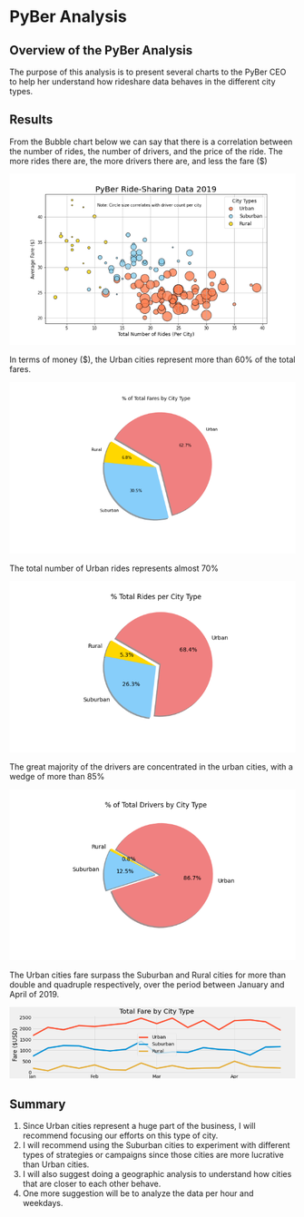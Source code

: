 # PyBer Analysis

## Overview of the PyBer Analysis
The purpose of this analysis is to present several charts to the PyBer CEO to help her understand how rideshare data behaves in the different city types.

## Results

From the Bubble chart below we can say that there is a correlation between the number of rides, the number of drivers, and the price of the ride. The more rides there are, the more drivers there are, and less the fare ($)


<img src="https://github.com/juliomeza/PyBer_Analysis/blob/main/analysis/Fig1.png">

In terms of money ($), the Urban cities represent more than 60% of the total fares.

<img src="https://github.com/juliomeza/PyBer_Analysis/blob/main/analysis/Fig5.png">

The total number of Urban rides represents almost 70%

<img src="https://github.com/juliomeza/PyBer_Analysis/blob/main/analysis/Fig6.png">

The great majority of the drivers are concentrated in the urban cities, with a wedge of more than 85%

<img src="https://github.com/juliomeza/PyBer_Analysis/blob/main/analysis/Fig7.png">

The Urban cities fare surpass the Suburban and Rural cities for more than double and quadruple respectively, over the period between January and April of 2019.

<img src="https://github.com/juliomeza/PyBer_Analysis/blob/main/analysis/PyBer_fare_summary.png">


## Summary
1. Since Urban cities represent a huge part of the business, I will recommend focusing our efforts on this type of city.
2. I will recommend using the Suburban cities to experiment with different types of strategies or campaigns since those cities are more lucrative than Urban cities.
3. I will also suggest doing a geographic analysis to understand how cities that are closer to each other behave.
4. One more suggestion will be to analyze the data per hour and weekdays.

